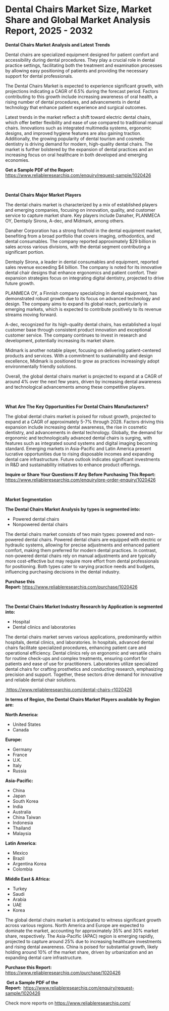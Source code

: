 <p><h1>Dental Chairs Market Size, Market Share and Global Market Analysis Report, 2025 - 2032</h1></p><p><strong>Dental Chairs Market Analysis and Latest Trends</strong></p>
<p><p>Dental chairs are specialized equipment designed for patient comfort and accessibility during dental procedures. They play a crucial role in dental practice settings, facilitating both the treatment and examination processes by allowing easy positioning of patients and providing the necessary support for dental professionals. </p><p>The Dental Chairs Market is expected to experience significant growth, with projections indicating a CAGR of 6.5% during the forecast period. Factors contributing to this growth include increasing awareness of oral health, a rising number of dental procedures, and advancements in dental technology that enhance patient experience and surgical outcomes. </p><p>Latest trends in the market reflect a shift toward electric dental chairs, which offer better flexibility and ease of use compared to traditional manual chairs. Innovations such as integrated multimedia systems, ergonomic designs, and improved hygiene features are also gaining traction. Additionally, the growing popularity of dental tourism and cosmetic dentistry is driving demand for modern, high-quality dental chairs. The market is further bolstered by the expansion of dental practices and an increasing focus on oral healthcare in both developed and emerging economies.</p></p>
<p><strong>Get a Sample PDF of the Report:&nbsp;</strong> <a href="https://www.reliableresearchiq.com/enquiry/request-sample/1020426?utm_campaign=3356&utm_medium=2&utm_source=Github&utm_content=ia&utm_term=21032025&utm_id=dental-chairs">https://www.reliableresearchiq.com/enquiry/request-sample/1020426</a></p>
<p>&nbsp;</p>
<p><strong>Dental Chairs Major Market Players</strong></p>
<p><p>The dental chairs market is characterized by a mix of established players and emerging companies, focusing on innovation, quality, and customer service to capture market share. Key players include Danaher, PLANMECA OY, Dentsply Sirona, A-dec, and Midmark, among others.</p><p>Danaher Corporation has a strong foothold in the dental equipment market, benefiting from a broad portfolio that covers imaging, orthodontics, and dental consumables. The company reported approximately $29 billion in sales across various divisions, with the dental segment contributing a significant portion.</p><p>Dentsply Sirona, a leader in dental consumables and equipment, reported sales revenue exceeding $4 billion. The company is noted for its innovative dental chair designs that enhance ergonomics and patient comfort. Their expansion strategies focus on integrating digital dentistry, projected to drive future growth.</p><p>PLANMECA OY, a Finnish company specializing in dental equipment, has demonstrated robust growth due to its focus on advanced technology and design. The company aims to expand its global reach, particularly in emerging markets, which is expected to contribute positively to its revenue streams moving forward.</p><p>A-dec, recognized for its high-quality dental chairs, has established a loyal customer base through consistent product innovation and exceptional customer service. The company continues to invest in research and development, potentially increasing its market share.</p><p>Midmark is another notable player, focusing on delivering patient-centered products and services. With a commitment to sustainability and design excellence, Midmark is positioned to grow as practices increasingly adopt environmentally friendly solutions.</p><p>Overall, the global dental chairs market is projected to expand at a CAGR of around 4% over the next few years, driven by increasing dental awareness and technological advancements among these competitive players.</p></p>
<p>&nbsp;</p>
<p><strong>What Are The Key Opportunities For Dental Chairs Manufacturers?</strong></p>
<p><p>The global dental chairs market is poised for robust growth, projected to expand at a CAGR of approximately 5-7% through 2028. Factors driving this expansion include increasing dental awareness, the rise in cosmetic dentistry, and advancements in dental technology. Globally, the demand for ergonomic and technologically advanced dental chairs is surging, with features such as integrated sound systems and digital imaging becoming standard. Emerging markets in Asia-Pacific and Latin America present lucrative opportunities due to rising disposable incomes and expanding dental care infrastructure. Future outlook indicates significant investments in R&D and sustainability initiatives to enhance product offerings.</p></p>
<p><strong>Inquire or Share Your Questions If Any Before Purchasing This Report:</strong> <a href="https://www.reliableresearchiq.com/enquiry/pre-order-enquiry/1020426?utm_campaign=3356&utm_medium=2&utm_source=Github&utm_content=ia&utm_term=21032025&utm_id=dental-chairs">https://www.reliableresearchiq.com/enquiry/pre-order-enquiry/1020426</a></p>
<p>&nbsp;</p>
<p><strong>Market Segmentation</strong></p>
<p><strong>The Dental Chairs Market Analysis by types is segmented into:</strong></p>
<p><ul><li>Powered dental chairs</li><li>Nonpowered dental chairs</li></ul></p>
<p><p>The dental chairs market consists of two main types: powered and non-powered dental chairs. Powered dental chairs are equipped with electric or hydraulic systems, allowing for precise adjustments and enhanced patient comfort, making them preferred for modern dental practices. In contrast, non-powered dental chairs rely on manual adjustments and are typically more cost-effective but may require more effort from dental professionals for positioning. Both types cater to varying practice needs and budgets, influencing purchasing decisions in the dental industry.</p></p>
<p><strong>Purchase this Report:&nbsp;</strong><a href="https://www.reliableresearchiq.com/purchase/1020426?utm_campaign=3356&utm_medium=2&utm_source=Github&utm_content=ia&utm_term=21032025&utm_id=dental-chairs">https://www.reliableresearchiq.com/purchase/1020426</a></p>
<p>&nbsp;</p>
<p><strong>The Dental Chairs Market Industry Research by Application is segmented into:</strong></p>
<p><ul><li>Hospital</li><li>Dental clinics and laboratories</li></ul></p>
<p><p>The dental chairs market serves various applications, predominantly within hospitals, dental clinics, and laboratories. In hospitals, advanced dental chairs facilitate specialized procedures, enhancing patient care and operational efficiency. Dental clinics rely on ergonomic and versatile chairs for routine check-ups and complex treatments, ensuring comfort for patients and ease of use for practitioners. Laboratories utilize specialized dental chairs for crafting prosthetics and conducting research, emphasizing precision and support. Together, these sectors drive demand for innovative and reliable dental chair solutions.</p></p>
<p><a href="https://www.reliableresearchiq.com/dental-chairs-r1020426?utm_campaign=3356&utm_medium=2&utm_source=Github&utm_content=ia&utm_term=21032025&utm_id=dental-chairs">&nbsp;https://www.reliableresearchiq.com/dental-chairs-r1020426</a></p>
<p><strong>In terms of Region, the Dental Chairs Market Players available by Region are:</strong></p>
<p>
    <p> <strong> North America: </strong>
        <ul>
            <li>United States</li>
            <li>Canada</li>
        </ul>
        </p> 
    <p> <strong> Europe: </strong>
        <ul>
            <li>Germany</li>
            <li>France</li>
            <li>U.K.</li>
            <li>Italy</li>
            <li>Russia</li>
        </ul>
        </p> 
    <p> <strong> Asia-Pacific: </strong>
        <ul>
            <li>China</li>
            <li>Japan</li>
            <li>South Korea</li>
            <li>India</li>
            <li>Australia</li>
            <li>China Taiwan</li>
            <li>Indonesia</li>
            <li>Thailand</li>
            <li>Malaysia</li>
        </ul>
        </p> 
    <p> <strong> Latin America: </strong>
        <ul>
            <li>Mexico</li>
            <li>Brazil</li>
            <li>Argentina Korea</li>
            <li>Colombia</li>
        </ul>
        </p> 
    <p> <strong> Middle East & Africa: </strong>
        <ul>
            <li>Turkey</li>
            <li>Saudi</li>
            <li>Arabia</li>
            <li>UAE</li>
            <li>Korea</li>
        </ul>
    </p>
    </p>
<p><p>The global dental chairs market is anticipated to witness significant growth across various regions. North America and Europe are expected to dominate the market, accounting for approximately 35% and 30% market share, respectively. The Asia-Pacific (APAC) region is emerging rapidly, projected to capture around 25% due to increasing healthcare investments and rising dental awareness. China is poised for substantial growth, likely holding around 10% of the market share, driven by urbanization and an expanding dental care infrastructure.</p></p>
<p><strong>Purchase this Report: </strong><a href="https://www.reliableresearchiq.com/purchase/1020426?utm_campaign=3356&utm_medium=2&utm_source=Github&utm_content=ia&utm_term=21032025&utm_id=dental-chairs">https://www.reliableresearchiq.com/purchase/1020426</a></p>
<p>&nbsp;<strong>Get a Sample PDF of the Report:&nbsp;&nbsp;</strong><a href="https://www.reliableresearchiq.com/enquiry/request-sample/1020426?utm_campaign=3356&utm_medium=2&utm_source=Github&utm_content=ia&utm_term=21032025&utm_id=dental-chairs">https://www.reliableresearchiq.com/enquiry/request-sample/1020426</a></p>
<p><strong></strong></p>
<p>Check more reports on <a href="https://www.reliableresearchiq.com/?utm_campaign=3356&utm_medium=2&utm_source=Github&utm_content=ia&utm_term=21032025&utm_id=dental-chairs">https://www.reliableresearchiq.com/</a></p>